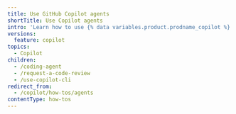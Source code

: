 ```yaml
---
title: Use GitHub Copilot agents
shortTitle: Use Copilot agents
intro: 'Learn how to use {% data variables.product.prodname_copilot %} agents.'
versions:
  feature: copilot
topics:
  - Copilot
children:
  - /coding-agent
  - /request-a-code-review
  - /use-copilot-cli
redirect_from:
  - /copilot/how-tos/agents
contentType: how-tos
---
```

